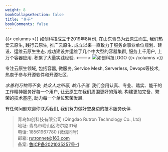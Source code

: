 ```yaml
---
weight: 8
bookCollapseSection: false
title: "关于"
bookComments: false
---
```


{{< columns >}}
如创科技成立于2019年8月份, 在山东青岛为云原生而生, 我们热爱云原生, 践行云原生, 推广云原生. 成立以来一直致力于服务企事业单位规划、建设、运维云原生生态. 成功建设并运维了几个中大型的容器集群, 服务上千用户, 上万个容器应用. 积累了大量实践经验. 
<--->
![如创科技LOGO](/images/rutron-logo-xs.png)
{{< /columns >}}

专注云原生领域, 包括容器, 微服务, Service Mesh, Serverless, Devops等技术, 热衷于参与开源软件和开源社区. 

_水善利万物而不争, 处众人之所恶, 故几于道_. 我们会用认真、专业、踏实、能干的工作精神服务好每一个用户, 让云原生在我们周围更好的落地. 构建更加完备、繁荣的技术基座, 助力每一个单位繁荣发展. 

有任何问题欢迎你联系我们, 我们努力做好您身边的技术服务伙伴. 

> 青岛如创科技有限公司 (Qingdao Rutron Technology Co., Ltd)  
> 地址: 青岛市崂山区海尔路31号  
> 电话: 18561967780 (微信同号)  
> 邮箱: [rutronnet@163.com](mailto:rutronnet@163.com)  
> 备案: [鲁ICP备2021035257号-1](https://beian.miit.gov.cn/#/Integrated/index)